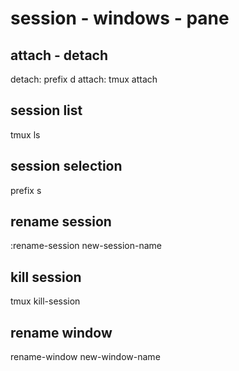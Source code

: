 
# session - windows - pane


## attach - detach

detach: prefix d
attach: tmux attach

## session list

tmux ls

## session selection
prefix s

## rename session

:rename-session new-session-name

## kill session

tmux kill-session

## rename window

rename-window new-window-name



